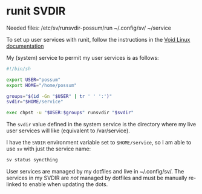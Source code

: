 # runit SVDIR

Needed files:
/etc/sv/runsvdir-possum/run
~/.config/sv/<service-name>
~/service

To set up user services with runit, follow the instructions in the [Void Linux documentation](https://docs.voidlinux.org/config/services/user-services.html)

My (system) service to permit my user services is as follows:

```sh
#!/bin/sh

export USER="possum"
export HOME="/home/possum"

groups="$(id -Gn "$USER" | tr ' ' ':')"
svdir="$HOME/service"

exec chpst -u "$USER:$groups" runsvdir "$svdir"
```

The `svdir` value defined in the system service is the directory where my live user services will like (equivalent to /var/service).

I have the `SVDIR` environment variable set to `$HOME/service`, so I am able to use `sv` with just the service name:

```sh
sv status syncthing
```

User services are managed by my dotfiles and live in ~/.config/sv/. The services in my SVDIR are *not* managed by dotfiles and must be manually re-linked to enable when updating the dots.
